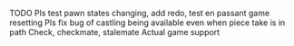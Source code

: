 TODO
Pls test pawn states changing, add redo, test en passant
game resetting
Pls fix bug of castling being available even when piece take is in path
Check, checkmate, stalemate
Actual game support
